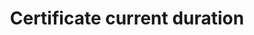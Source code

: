 ---
title: 'Certificate current duration'
field: 'is.certificate.duration'
slug: 'certification-certificate-current-duration'
description: 'The number of months a certificate is valid for'
required: False
module: 'Certificate'
cluster: 'Certification'
policy: 'Free value. Single value only.'
layout: 'home'
---